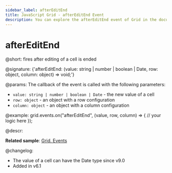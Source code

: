 ```yaml
---
sidebar_label: afterEditEnd
title: JavaScript Grid - afterEditEnd Event 
description: You can explore the afterEditEnd event of Grid in the documentation of the DHTMLX JavaScript UI library. Browse developer guides and API reference, try out code examples and live demos, and download a free 30-day evaluation version of DHTMLX Suite.
---
```


# afterEditEnd

@short: fires after editing of a cell is ended

@signature: {'afterEditEnd: (value: string | number | boolean | Date, row: object, column: object) => void;'}

@params:
The callback of the event is called with the following parameters:

- `value: string | number | boolean | Date` - the new value of a cell
- `row: object` - an object with a row configuration
- `column: object` - an object with a column configuration

@example:
grid.events.on("afterEditEnd", (value, row, column) => {
    // your logic here
});

@descr:

**Related sample**: [Grid. Events](https://snippet.dhtmlx.com/9zeyp4ds)

@changelog: 
- The value of a cell can have the Date type since v9.0
- Added in v6.1

